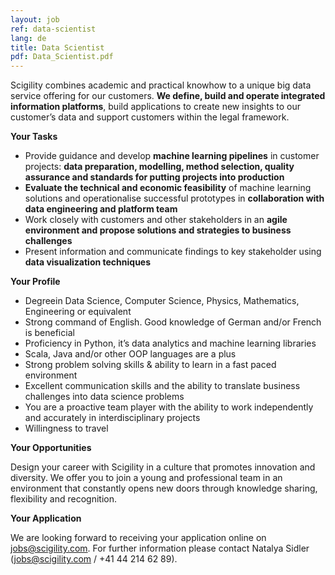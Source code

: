 ```yaml
---
layout: job
ref: data-scientist
lang: de
title: Data Scientist
pdf: Data_Scientist.pdf
---
```


Scigility combines academic and practical knowhow to a unique big data service offering for our customers. **We define, build and operate integrated information platforms**, build applications to create new insights to our customer’s data and support customers within the legal framework.

**Your Tasks**

* Provide guidance and develop **machine learning pipelines** in customer projects: **data preparation, modelling, method selection, quality assurance and standards for putting projects into production**
* **Evaluate the technical and economic feasibility** of machine learning solutions and operationalise successful prototypes in **collaboration with data engineering and platform team**
* Work closely with customers and other stakeholders in an **agile environment and propose solutions and strategies to business challenges**
* Present information and communicate findings to key stakeholder using **data visualization techniques**

**Your Profile**

* Degreein Data Science, Computer Science, Physics, Mathematics, Engineering or equivalent
* Strong command of English. Good knowledge of German and/or French is beneficial
* Proficiency in Python, it’s data analytics and machine learning libraries
* Scala, Java and/or other OOP languages are a plus
* Strong problem solving skills & ability to learn in a fast paced environment
* Excellent communication skills and the ability to translate business challenges into data science problems
* You are a proactive team player with the ability to work independently and accurately in interdisciplinary projects
* Willingness to travel

**Your Opportunities**

Design your career with Scigility in a culture that promotes innovation and diversity. We offer you to join a young and professional team in an environment that constantly opens new doors through knowledge sharing, flexibility and recognition.

**Your Application**

We are looking forward to receiving your application online on jobs@scigility.com. For further information please contact Natalya Sidler (jobs@scigility.com / +41 44 214 62 89).
